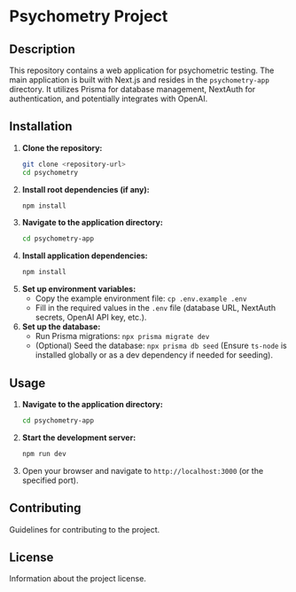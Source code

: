 # Psychometry Project

## Description

This repository contains a web application for psychometric testing. The main application is built with Next.js and resides in the `psychometry-app` directory. It utilizes Prisma for database management, NextAuth for authentication, and potentially integrates with OpenAI.

## Installation

1.  **Clone the repository:**
    ```bash
    git clone <repository-url>
    cd psychometry
    ```
2.  **Install root dependencies (if any):**
    ```bash
    npm install
    ```
3.  **Navigate to the application directory:**
    ```bash
    cd psychometry-app
    ```
4.  **Install application dependencies:**
    ```bash
    npm install
    ```
5.  **Set up environment variables:**
    *   Copy the example environment file: `cp .env.example .env`
    *   Fill in the required values in the `.env` file (database URL, NextAuth secrets, OpenAI API key, etc.).
6.  **Set up the database:**
    *   Run Prisma migrations: `npx prisma migrate dev`
    *   (Optional) Seed the database: `npx prisma db seed` (Ensure `ts-node` is installed globally or as a dev dependency if needed for seeding).

## Usage

1.  **Navigate to the application directory:**
    ```bash
    cd psychometry-app
    ```
2.  **Start the development server:**
    ```bash
    npm run dev
    ```
3.  Open your browser and navigate to `http://localhost:3000` (or the specified port).

## Contributing

Guidelines for contributing to the project.

## License

Information about the project license.
